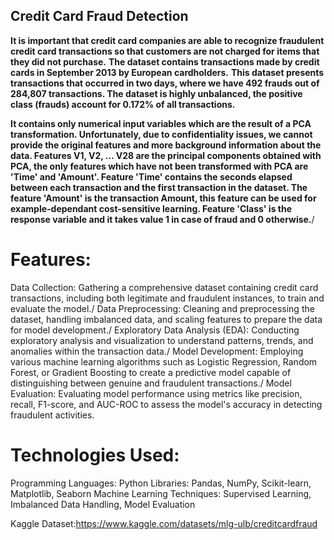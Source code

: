 ## Credit Card Fraud Detection

**It is important that credit card companies are able to recognize fraudulent credit card transactions so that customers are not charged for items that they did not purchase.**
**The dataset contains transactions made by credit cards in September 2013 by European cardholders.**
**This dataset presents transactions that occurred in two days, where we have 492 frauds out of 284,807 transactions. The dataset is highly unbalanced, the positive class (frauds) account for 0.172% of all transactions.**

**It contains only numerical input variables which are the result of a PCA transformation. Unfortunately, due to confidentiality issues, we cannot provide the original features and more background information about the data. Features V1, V2, … V28 are the principal components obtained with PCA, the only features which have not been transformed with PCA are 'Time' and 'Amount'. Feature 'Time' contains the seconds elapsed between each transaction and the first transaction in the dataset. The feature 'Amount' is the transaction Amount, this feature can be used for example-dependant cost-sensitive learning. Feature 'Class' is the response variable and it takes value 1 in case of fraud and 0 otherwise.**/
# Features:
Data Collection: Gathering a comprehensive dataset containing credit card transactions, including both legitimate and fraudulent instances, to train and evaluate the model./
Data Preprocessing: Cleaning and preprocessing the dataset, handling imbalanced data, and scaling features to prepare the data for model development./
Exploratory Data Analysis (EDA): Conducting exploratory analysis and visualization to understand patterns, trends, and anomalies within the transaction data./
Model Development: Employing various machine learning algorithms such as Logistic Regression, Random Forest, or Gradient Boosting to create a predictive model capable of distinguishing between genuine and fraudulent transactions./
Model Evaluation: Evaluating model performance using metrics like precision, recall, F1-score, and AUC-ROC to assess the model's accuracy in detecting fraudulent activities.
# Technologies Used:
Programming Languages: Python
Libraries: Pandas, NumPy, Scikit-learn, Matplotlib, Seaborn
Machine Learning Techniques: Supervised Learning, Imbalanced Data Handling, Model Evaluation

Kaggle Dataset:https://www.kaggle.com/datasets/mlg-ulb/creditcardfraud
